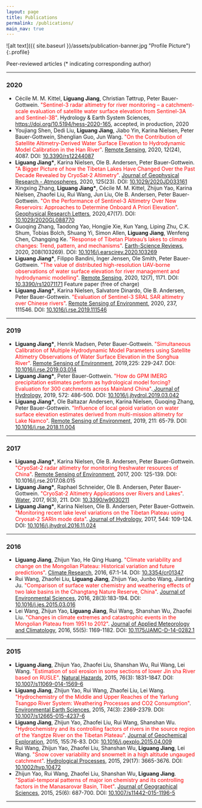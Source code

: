 ```yaml
---
layout: page
title: Publications
permalink: /publications/
main_nav: true
---
```

![alt text]({{ site.baseurl }}/assets/publication-banner.jpg "Profile Picture"){:.profile}
<p>Peer-reviewed articles (* indicating corresponding author)</p>

<hr>

<h3>2020</h3>
<ul>
  <li>Cécile M. M. Kittel, <b>Liguang Jiang</b>, Christian Tøttrup, Peter Bauer-Gottwein. <font color="red">"Sentinel-3 radar altimetry for river monitoring – a catchment-scale evaluation of satellite water surface elevation from Sentinel-3A and Sentinel-3B"</font>. Hydrology & Earth System Sciences, <a href="https://doi.org/10.5194/hess-2020-165">https://doi.org/10.5194/hess-2020-165</a>, accepted, in production, 2020 </li>
  <li>Youjiang Shen, Dedi Liu, <b>Liguang Jiang</b>, Jiabo Yin, Karina Nielsen, Peter Bauer-Gottwein, Shenglian Guo, Jun Wang. <font color="red">"On the Contribution of Satellite Altimetry-Derived Water Surface Elevation to Hydrodynamic Model Calibration in the Han River"</font>. <a href="https://www.mdpi.com/2072-4292/12/24/4087">Remote Sensing</a>, 2020, 12(24), 4087. DOI: <a href="https://doi.org/10.3390/rs12244087">10.3390/rs12244087</a> </li>
  <li><b>Liguang Jiang*</b>, Karina Nielsen, Ole B. Andersen, Peter Bauer-Gottwein. <font color="red">"A Bigger Picture of how the Tibetan Lakes Have Changed Over the Past Decade Revealed by CryoSat‐2 Altimetry"</font>. <a href="https://agupubs.onlinelibrary.wiley.com/doi/10.1029/2020JD033161">Journal of Geophysical Research - Atmospheres</a>, 2020, 125(23). DOI: <a href="https://www.doi.org/10.1029/2020JD033161">10.1029/2020JD033161</a></li>
  <li>Xingxing Zhang, <b>Liguang Jiang*</b>, Cécile M. M. Kittel, Zhijun Yao, Karina Nielsen, Zhaofei Liu, Rui Wang, Jun Liu, Ole B. Andersen, Peter Bauer-Gottwein. <font color="red">"On the Performance of Sentinel‐3 Altimetry Over New Reservoirs: Approaches to Determine Onboard A Priori Elevation"</font>. <a href="https://agupubs.onlinelibrary.wiley.com/doi/abs/10.1029/2020GL088770">Geophysical Research Letters</a>, 2020,47(17). DOI: <a href="https://www.doi.org/10.1029/2020GL088770">10.1029/2020GL088770</a></li>
  <li>Guoqing Zhang, Taodong Yao, Hongjie Xie, Kun Yang, Liping Zhu, C.K. Shum, Tobias Bolch, Shuang Yi, Simon Allen, <b>Liguang Jiang</b>, Wenfeng Chen, Changqing Ke. <font color="red">"Response of Tibetan Plateau’s lakes to climate changes: Trend, pattern, and mechanisms"</font>. <a href="https://www.sciencedirect.com/science/article/pii/S0012825220303159">Earth-Science Reviews</a>, 2020, 208(103269). DOI: <a href="https://doi.org/10.1016/j.earscirev.2020.103269">10.1016/j.earscirev.2020.103269</a></li>
  <li><b>Liguang Jiang*</b>, Filippo Bandini, Inger Jensen, Ole Smith, Peter Bauer-Gottwein. <font color="red">"The value of distributed high-resolution UAV-borne observations of water surface elevation for river management and hydrodynamic modelling"</font>. <a href="https://www.mdpi.com/2072-4292/12/7/1171">Remote Sensing</a>, 2020, 12(7), 1171. DOI: <a href="https://doi.org/10.3390/rs12071171">10.3390/rs12071171</a> Feature paper (free of charge) </li>
  <li><b>Liguang Jiang*</b>, Karina Nielsen, Salvatore Dinardo, Ole B. Andersen, Peter Bauer-Gottwein. <font color="red">"Evaluation of Sentinel-3 SRAL SAR altimetry over Chinese rivers"</font>. <a href="https://www.sciencedirect.com/science/article/abs/pii/S0034425719305668">Remote Sensing of Environment</a>, 2020, 237, 111546. DOI: <a href="https://doi.org/10.1016/j.rse.2019.111546">10.1016/j.rse.2019.111546 </a></li>
</ul>

<hr>

<h3>2019</h3>
<ul>
  <li><b>Liguang Jiang*</b>, Henrik Madsen, Peter Bauer-Gottwein. <font color="red">"Simultaneous Calibration of Multiple Hydrodynamic Model Parameters using Satellite Altimetry Observations of Water Surface Elevation in the Songhua River"</font>. <a href="https://www.sciencedirect.com/science/article/pii/S0034425719301051">Remote Sensing of Environment</a>, 2019,225: 229-247. DOI: <a href="https://doi.org/10.1016/j.rse.2019.03.014">10.1016/j.rse.2019.03.014</a></li>
<li><b>Liguang Jiang*</b>, Peter Bauer-Gottwein. <font color="red">"How do GPM IMERG precipitation estimates perform as hydrological model forcing? Evaluation for 300 catchments across Mainland China"</font>.<a href="https://www.sciencedirect.com/science/article/pii/S0022169419302422"> Journal of Hydrology</a>, 2019, 572: 486-500. DOI: <a href="https://doi.org/10.1016/j.jhydrol.2019.03.042">10.1016/j.jhydrol.2019.03.042</a></li>
<li><b>Liguang Jiang*</b>, Ole Baltazar Andersen, Karina Nielsen, Guoqing Zhang, Peter Bauer-Gottwein. <font color="red">"Influence of local geoid variation on water surface elevation estimates derived from multi-mission altimetry for Lake Namco"</font>. <a href="https://www.sciencedirect.com/science/article/pii/S0034425718305054">Remote Sensing of Environment</a>, 2019, 211: 65-79. DOI: <a href="https://doi.org/10.1016/j.rse.2018.11.004">10.1016/j.rse.2018.11.004</a></li>
</ul>

<hr>

<h3>2017</h3>
<ul>
  <li><b>Liguang Jiang*</b>, Karina Nielsen, Ole B. Andersen, Peter Bauer-Gottwein. <font color="red">"CryoSat-2 radar altimetry for monitoring freshwater resources of China"</font>. <a href="https://www.sciencedirect.com/science/article/pii/S0034425717303681">Remote Sensing of Environment</a>, 2017, 200: 125-139. DOI: <a hrer="https://doi.org/10.1016/j.rse.2017.08.015">10.1016/j.rse.2017.08.015</a></li>
  <li><b>Liguang Jiang*</b>, Raphael Schneider, Ole B. Andersen, Peter Bauer-Gottwein. <font color="red">"CryoSat-2 Altimetry Applications over Rivers and Lakes"</font>. <a href="http://www.mdpi.com/2073-4441/9/3/211">Water</a>, 2017, 9(3), 211. DOI: <a href="https://doi.org/10.3390/w9030211">10.3390/w9030211</a></li>
  <li><b>Liguang Jiang*</b>, Karina Nielsen, Ole B. Andersen, Peter Bauer-Gottwein. <font color="red">"Monitoring recent lake level variations on the Tibetan Plateau using Cryosat-2 SARIn mode data"</font>. <a href="https://www.sciencedirect.com/science/article/pii/S0022169416307302?via%3Dihub">Journal of Hydrology</a>, 2017, 544: 109-124. DOI: <a href="https://doi.org/10.1016/j.jhydrol.2016.11.024">10.1016/j.jhydrol.2016.11.024</a></li>
</ul>

<hr>

<h3>2016</h3>
<ul>
  <li><b>Liguang Jiang</b>, Zhijun Yao, He Qing Huang. <font color="red">"Climate variability and change on the Mongolian Plateau: Historical variation and future predictions"</font>. <a href="http://www.int-res.com/abstracts/cr/v67/n1/p1-14/">Climate Research</a>, 2016, 67:1-14. DOI: <a href="https://doi.org/10.3354/cr01347">10.3354/cr01347</a></li>
  <li>Rui Wang, Zhaofei Liu, <b>Liguang Jiang</b>, Zhijun Yao, Junbo Wang, Jianting Ju. <font color="red">"Comparison of surface water chemistry and weathering effects of two lake basins in the Changtang Nature Reserve, China"</font>. <a href="https://www.sciencedirect.com/science/article/pii/S1001074215002156?via%3Dihub">Journal of Environmental Sciences</a>, 2016, 28(3):183-194. DOI: <a href="https://doi.org/10.1016/j.jes.2015.03.016">10.1016/j.jes.2015.03.016</a></li>
  <li>Lei Wang, Zhijun Yao, <b>Liguang Jiang</b>, Rui Wang, Shanshan Wu, Zhaofei Liu. <font color="red">"Changes in climate extremes and catastrophic events in the Mongolian Plateau from 1951 to 2012"</font>. <a href="https://journals.ametsoc.org/doi/10.1175/JAMC-D-14-0282.1">Journal of Applied Meteorology and Climatology</a>, 2016, 55(5): 1169-1182. DOI: <a href="https://doi.org/10.1175/JAMC-D-14-0282.1">10.1175/JAMC-D-14-0282.1</a></li>
</ul>

<hr>

<h3>2015</h3>
<ul>
  <li><b>Liguang Jiang</b>, Zhijun Yao, Zhaofei Liu, Shanshan Wu, Rui Wang, Lei Wang. <font color="red">"Estimation of soil erosion in some sections of lower Jin sha River based on RUSLE"</font>. <a href="https://link.springer.com/article/10.1007/s11069-014-1569-6">Natural Hazards</a>, 2015, 76(3): 1831-1847. DOI: <a href="https://doi.org/10.1016/j.jes.2015.03.016">10.1007/s11069-014-1569-6</a></li>
  <li><b>Liguang Jiang</b>, Zhijun Yao, Rui Wang, Zhaofei Liu, Lei Wang. <font color="red">"Hydrochemistry of the Middle and Upper Reaches of the Yarlung Tsangpo River System: Weathering Processes and CO2 Consumption"</font>. <a href="https://link.springer.com/article/10.1007%2Fs12665-015-4237-6">Environmental Earth Sciences</a>, 2015, 74(3): 2369-2379. DOI: <a href="https://doi.org/10.1007/s12665-015-4237-6">10.1007/s12665-015-4237-6</a></li>
  <li><b>Liguang Jiang</b>, Zhijun Yao, Zhaofei Liu, Rui Wang, Shanshan Wu. <font color="red">"Hydrochemistry and its controlling factors of rivers in the source region of the Yangtze River on the Tibetan Plateau"</font>. <a href="https://www.sciencedirect.com/science/article/pii/S0375674215000734?via%3Dihub">Journal of Geochemical Exploration</a>, 2015, 155:76-83. DOI: <a href="https://doi.org/10.1016/j.gexplo.2015.04.009">10.1016/j.gexplo.2015.04.009</a></li>
  <li>Rui Wang, Zhijun Yao, Zhaofei Liu, Shanshan Wu, <b>Liguang Jiang</b>, Lei Wang. <font color="red">"Snow cover variability and snowmelt in a high altitude ungauged catchment"</font>. <a href="https://onlinelibrary.wiley.com/doi/abs/10.1002/hyp.10472">Hydrological Processes</a>, 2015, 29(17): 3665-3676. DOI: <a href="https://doi.org/10.1002/hyp.10472">10.1002/hyp.10472</a></li>
  <li>Zhijun Yao, Rui Wang, Zhaofei Liu, Shanshan Wu, <b>Liguang Jiang</b>. <font color="red">"Spatial-temporal patterns of major ion chemistry and its controlling factors in the Manasarovar Basin, Tibet"</font>. <a href="https://link.springer.com/article/10.1007%2Fs11442-015-1196-5">Journal of Geographical Sciences</a>, 2015, 25(6): 687-700. DOI: <a href="https://doi.org/10.1007/s11442-015-1196-5">10.1007/s11442-015-1196-5</a></li>
</ul>

<hr>

